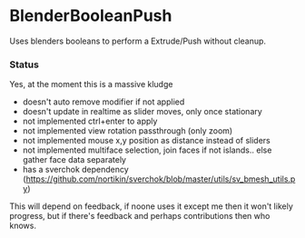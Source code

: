 # BlenderBooleanPush
Uses blenders booleans to perform a Extrude/Push without cleanup.

### Status

Yes, at the moment this is a massive kludge

- doesn't auto remove modifier if not applied
- doesn't update in realtime as slider moves, only once stationary
- not implemented ctrl+enter to apply
- not implemented view rotation passthrough (only zoom)
- not implemented mouse x,y position as distance instead of sliders
- not implemented multiface selection, join faces if not islands.. else gather face data separately
- has a sverchok dependency (https://github.com/nortikin/sverchok/blob/master/utils/sv_bmesh_utils.py)

This will depend on feedback, if noone uses it except me then it won't likely progress, but if there's feedback and perhaps contributions then who knows.
 

